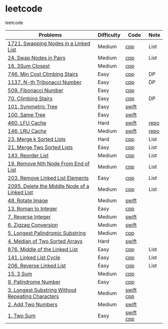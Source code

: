 # leetcode
leetcode

| Problems    | Difficulty  |    Code     |   Note      |
| ----------- | ----------- | ----------- | ----------- |
| [1721. Swapping Nodes in a Linked List](https://leetcode.com/problems/swapping-nodes-in-a-linked-list/) | Medium | [cpp](./code/cpp/SwappingNodesinaLinkedList/SwappingNodesinaLinkedList.cpp) | List |
| [24. Swap Nodes in Pairs](https://leetcode.com/problems/swap-nodes-in-pairs/) | Medium | [cpp](./code/cpp/SwapNodesinPairs/SwapNodesinPairs.cpp) | List |
| [16. 3Sum Closest](https://leetcode.com/problems/3sum-closest/) | Medium | [cpp](./code/cpp/ThreeSumClosest/ThreeSumClosest.cpp) |  |
| [746. Min Cost Climbing Stairs](https://leetcode.com/problems/min-cost-climbing-stairs/) | Easy | [cpp](./code/cpp/MinCostClimbingStairs/MinCostClimbingStairs.cpp) | DP |
| [1137. N-th Tribonacci Number](https://leetcode.com/problems/n-th-tribonacci-number/) | Easy | [cpp](./code/cpp/TribonacciNumber/TribonacciNumber.cpp) | DP |
| [509. Fibonacci Number](https://leetcode.com/problems/fibonacci-number/) | Easy | [cpp](./code/cpp/FibonacciNumber/FibonacciNumber.cpp) | |
| [70. Climbing Stairs](https://leetcode.com/problems/climbing-stairs/) | Easy | [cpp](./code/cpp/ClimbingStairs/ClimbingStairs.cpp) | DP |
| [101. Symmetric Tree](https://leetcode.com/problems/symmetric-tree/) | Easy | [swift](./code/swift/SymmetricTree/SymmetricTree.swift) | |
| [100. Same Tree](https://leetcode.com/problems/same-tree/) | Easy | [swift](./code/swift/SameTree/SameTree.swift) | |
| [460. LFU Cache](https://leetcode.com/problems/lfu-cache/) | Hard | [swift](./code/swift/LFUCache/LFUCache.swift) | [repo](https://github.com/ganquan/naiveLRU) |
| [146. LRU Cache](https://leetcode.com/problems/lru-cache/) | Medium | [swift](./code/swift/LRUCache/LRUCache.swift) | [repo](https://github.com/ganquan/naiveLRU) |
| [23. Merge k Sorted Lists](https://leetcode.com/problems/merge-k-sorted-lists/) | Hard | [cpp](./code/cpp/MergekSortedLists/MergekSortedLists.cpp) | List |
| [21. Merge Two Sorted Lists](https://leetcode.com/problems/merge-two-sorted-lists/) | Easy | [cpp](./code/cpp/MergeTwoSortedLists/MergeTwoSortedLists.cpp) | List |
| [143. Reorder List](https://leetcode.com/problems/reorder-list/) | Medium | [cpp](./code/cpp/ReorderList/ReorderList.cpp) | List |
| [19. Remove Nth Node From End of List](https://leetcode.com/problems/remove-nth-node-from-end-of-list/) | Medium | [cpp](./code/cpp/RemoveNthNodeFromEndofList/RemoveNthNodeFromEndofList.cpp) | List |
| [203. Remove Linked List Elements](https://leetcode.com/problems/remove-linked-list-elements/) | Easy | [cpp](./code/cpp/RemoveLinkedListElements/RemoveLinkedListElements.cpp) | List |
| [2095. Delete the Middle Node of a Linked List](https://leetcode.com/problems/delete-the-middle-node-of-a-linked-list/) | Medium | [cpp](./code/cpp/DeleteTheMiddleNodeOfALinkedList/DeleteTheMiddleNodeOfALinkedList.cpp) | List |
| [48. Rotate Image](https://leetcode.com/problems/rotate-image/) | Medium | [swift](./code/swift/RotateImage/RotateImage.swift) | |
| [13. Roman to Integer](https://leetcode.com/problems/roman-to-integer/) | Easy | [cpp](./code/cpp/RomantoInteger/RomantoInteger.cpp) | |
| [7. Reverse Integer](https://leetcode.com/problems/reverse-integer/) | Medium | [swift](./code/swift/ReverseInteger/ReverseInteger.swift) | |
| [6. Zigzag Conversion](https://leetcode.com/problems/zigzag-conversion/) | Medium | [swift](./code/swift/ZigzagConversion/ZigzagConversion.swift) | |
| [5. Longest Palindromic Substring](https://leetcode.com/problems/longest-palindromic-substring/) | Medium | [cpp](./code/cpp/LongestPalindromicSubstring/LongestPalindromicSubstring.cpp) | |
| [4. Median of Two Sorted Arrays](https://leetcode.com/problems/median-of-two-sorted-arrays/) | Hard | [swift](./code/swift/MedianofTwoSortedArrays/MedianofTwoSortedArrays.swift) | |
| [876. Middle of the Linked List](https://leetcode.com/problems/middle-of-the-linked-list/) | Easy | [cpp](./code/cpp/MiddleOfTheLinkedList/MiddleOfTheLinkedList.cpp) | List |
| [141. Linked List Cycle](https://leetcode.com/problems/linked-list-cycle/) | Easy | [cpp](./code/cpp/LinkedListCycle/LinkedListCycle.cpp) | List |
| [206. Reverse Linked List](https://leetcode.com/problems/reverse-linked-list/) | Easy | [cpp](./code/cpp/ReverseLinkedList/ReverseLinkedList.cpp) | List |
| [15. 3 Sum](https://leetcode.com/problems/3sum/) | Medium | [cpp](./code/cpp/ThreeSum/ThreeSum.cpp) | |
| [9. Palindrome Number](https://leetcode.com/problems/palindrome-number/) | Easy | [cpp](./code/cpp/PalindromeNumber/PalindromeNumber.cpp) | |
| [3. Longest Substring Without Repeating Characters](https://leetcode.com/problems/longest-substring-without-repeating-characters/) | Medium |[swift](./code/swift/LongestSubstringWithoutRepeatingCharacters/lswrc.swift) [cpp](./code/cpp/LongestSubstringWithoutRepeatingCharacters/lswrc.cpp) | |
| [2. Add Two Numbers](https://leetcode.com/problems/add-two-numbers/) | Medium |[swift](./code/swift/AddTwoNumbers/AddTwoNumbers.swift) | |
| [1. Two Sum](https://leetcode.com/problems/two-sum/) | Easy | [swift](./code/swift/TwoSum/TwoSum.swift) [cpp](./code/cpp/TwoSum/TwoSum.cpp)| |
